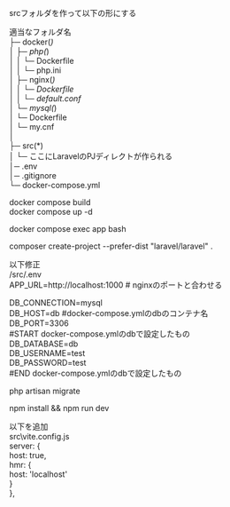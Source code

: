 srcフォルダを作って以下の形にする  

適当なフォルダ名  
├─ docker(*)  
│    ├─ php(*)  
│    │   └─ Dockerfile  
│    │   └─ php.ini  
│    ├─ nginx(*)  
│    │    └─ Dockerfile  
│    │    └─ default.conf  
│    └─ mysql(*)  
│         └─ Dockerfile  
│         └─ my.cnf  
│      
├─ src(*)  
│    └─ ここにLaravelのPJディレクトが作られる  
│─ .env  
│─ .gitignore     
└─ docker-compose.yml  
  
docker compose build  
docker compose up -d  

docker compose exec app bash  

composer create-project --prefer-dist "laravel/laravel" .  

以下修正  
/src/.env  
APP_URL=http://localhost:1000  # nginxのポートと合わせる  

DB_CONNECTION=mysql  
DB_HOST=db   #docker-compose.ymlのdbのコンテナ名  
DB_PORT=3306  
#START docker-compose.ymlのdbで設定したもの  
DB_DATABASE=db  
DB_USERNAME=test  
DB_PASSWORD=test  
#END docker-compose.ymlのdbで設定したもの  
  
php artisan migrate  
  
npm install && npm run dev  
  
以下を追加  
src\vite.config.js  
server: {  
    host: true,  
    hmr: {  
      host: 'localhost'  
    }  
  },  
    
